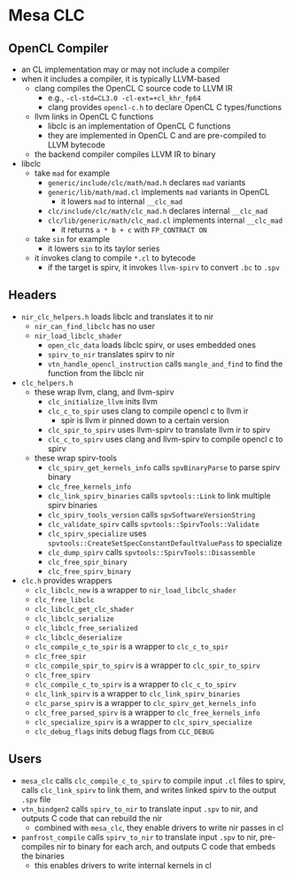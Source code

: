 Mesa CLC
========

## OpenCL Compiler

- an CL implementation may or may not include a compiler
- when it includes a compiler, it is typically LLVM-based
  - clang compiles the OpenCL C source code to LLVM IR
    - e.g., `-cl-std=CL3.0 -cl-ext=+cl_khr_fp64`
    - clang provides `opencl-c.h` to declare OpenCL C types/functions
  - llvm links in OpenCL C functions
    - libclc is an implementation of OpenCL C functions
    - they are implemented in OpenCL C and are pre-compiled to LLVM bytecode
  - the backend compiler compiles LLVM IR to binary
- libclc
  - take `mad` for example
    - `generic/include/clc/math/mad.h` declares `mad` variants
    - `generic/lib/math/mad.cl` implements `mad` variants in OpenCL
      - it lowers `mad` to internal `__clc_mad`
    - `clc/include/clc/math/clc_mad.h` declares internal `__clc_mad`
    - `clc/lib/generic/math/clc_mad.cl` implements internal `__clc_mad`
      - it returns `a * b + c` with `FP_CONTRACT ON`
  - take `sin` for example
    - it lowers `sin` to its taylor series
  - it invokes clang to compile `*.cl` to bytecode
    - if the target is spirv, it invokes `llvm-spirv` to convert `.bc` to
      `.spv`

## Headers

- `nir_clc_helpers.h` loads libclc and translates it to nir
  - `nir_can_find_libclc` has no user
  - `nir_load_libclc_shader`
    - `open_clc_data` loads libclc spirv, or uses embedded ones
    - `spirv_to_nir` translates spirv to nir
    - `vtn_handle_opencl_instruction` calls `mangle_and_find` to find the
      function from the libclc nir
- `clc_helpers.h`
  - these wrap llvm, clang, and llvm-spirv
    - `clc_initialize_llvm` inits llvm
    - `clc_c_to_spir` uses clang to compile opencl c to llvm ir
      - spir is llvm ir pinned down to a certain version
    - `clc_spir_to_spirv` uses llvm-spirv to translate llvm ir to spirv
    - `clc_c_to_spirv` uses clang and llvm-spirv to compile opencl c to spirv
  - these wrap spirv-tools
    - `clc_spirv_get_kernels_info` calls `spvBinaryParse` to parse spirv
      binary
    - `clc_free_kernels_info`
    - `clc_link_spirv_binaries` calls `spvtools::Link` to link multiple spirv
      binaries
    - `clc_spirv_tools_version` calls `spvSoftwareVersionString`
    - `clc_validate_spirv` calls `spvtools::SpirvTools::Validate`
    - `clc_spirv_specialize` uses
      `spvtools::CreateSetSpecConstantDefaultValuePass` to specialize
    - `clc_dump_spirv` calls `spvtools::SpirvTools::Disassemble`
    - `clc_free_spir_binary`
    - `clc_free_spirv_binary`
- `clc.h` provides wrappers
  - `clc_libclc_new` is a wrapper to `nir_load_libclc_shader`
  - `clc_free_libclc`
  - `clc_libclc_get_clc_shader`
  - `clc_libclc_serialize`
  - `clc_libclc_free_serialized`
  - `clc_libclc_deserialize`
  - `clc_compile_c_to_spir` is a wrapper to `clc_c_to_spir`
  - `clc_free_spir`
  - `clc_compile_spir_to_spirv` is a wrapper to `clc_spir_to_spirv`
  - `clc_free_spirv`
  - `clc_compile_c_to_spirv` is a wrapper to `clc_c_to_spirv`
  - `clc_link_spirv` is a wrapper to `clc_link_spirv_binaries`
  - `clc_parse_spirv` is a wrapper to `clc_spirv_get_kernels_info`
  - `clc_free_parsed_spirv` is a wrapper to `clc_free_kernels_info`
  - `clc_specialize_spirv` is a wrapper to `clc_spirv_specialize`
  - `clc_debug_flags` inits debug flags from `CLC_DEBUG`

## Users

- `mesa_clc` calls `clc_compile_c_to_spirv` to compile input `.cl` files to
  spirv, calls `clc_link_spirv` to link them, and writes linked spirv to the
  output `.spv` file
- `vtn_bindgen2` calls `spirv_to_nir` to translate input `.spv` to nir, and
  outputs C code that can rebuild the nir
  - combined with `mesa_clc`, they enable drivers to write nir passes in cl
- `panfrost_compile` calls `spirv_to_nir` to translate input `.spv` to nir,
  pre-compiles nir to binary for each arch, and outputs C code that embeds the
  binaries
  - this enables drivers to write internal kernels in cl
